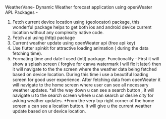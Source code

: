 WeatherVane-
Dynamic Weather forecast application using openWeater API.
Packages -
1. Fetch current device location using (geolocator) package, this wonderful package helps to get both ios and android device current location without any complexity native code.
2. Fetch api using (http) package
3. Current weather update using openWeater api (free api key)
4. Use flutter spinkit for attractive loading animation ( during the data fetching time).
4. Formating time and date I used (intl) package.
Functionality -
First it will show a splash screen ( forgive for canva watermark I will fix it later) then it will navigate to the the screen where the weather data being fetched based on device location. During this time i use a beautiful loading screen for good user experience. After fetching data from openWeater it will navigate to the home screen where user can see all necessary weather updates.
*all the way down u can see a search button , it will navigate u to the search screen where u can search ur desire city for asking weather updates. 
*From the very top right corner of the home screen u can see a location button. It will give u the current weather update based on ur device location.
